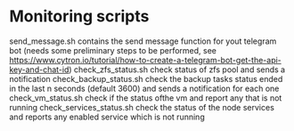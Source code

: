 # Monitoring scripts
send_message.sh  		contains the send message function for yout telegram bot (needs some preliminary steps to be performed, see https://www.cytron.io/tutorial/how-to-create-a-telegram-bot-get-the-api-key-and-chat-id)
check_zfs_status.sh		check status of zfs pool and sends a notification
check_backup_status.sh		check the backup tasks status ended in the last n seconds (default 3600) and sends a notification for each one
check_vm_status.sh		check if the status ofthe vm and report any that is not running
check_services_status.sh	check the status of the node services and reports any enabled service which is not running
